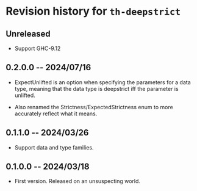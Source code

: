 # Revision history for `th-deepstrict`

## Unreleased

* Support GHC-9.12

## 0.2.0.0 -- 2024/07/16

* ExpectUnlifted is an option when specifying the parameters for a data type, meaning
   that the data type is deepstrict iff the parameter is unlifted.

* Also renamed the Strictness/ExpectedStrictness enum to more accurately reflect
   what it means.

## 0.1.1.0 -- 2024/03/26

* Support data and type families. 

## 0.1.0.0 -- 2024/03/18

* First version. Released on an unsuspecting world.
